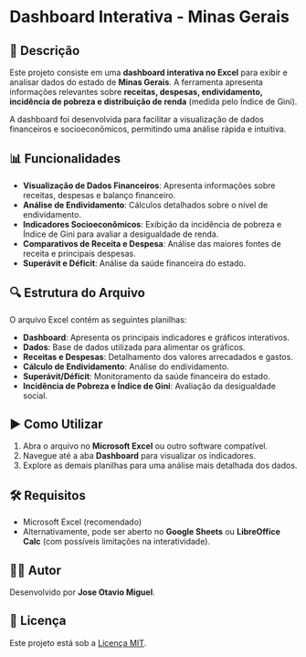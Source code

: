 # Dashboard Interativa - Minas Gerais 

## 📝 Descrição
Este projeto consiste em uma **dashboard interativa no Excel** para exibir e analisar dados do estado de **Minas Gerais**. A ferramenta apresenta informações relevantes sobre **receitas, despesas, endividamento, incidência de pobreza e distribuição de renda** (medida pelo Índice de Gini).

A dashboard foi desenvolvida para facilitar a visualização de dados financeiros e socioeconômicos, permitindo uma análise rápida e intuitiva.

## 📊 Funcionalidades
- **Visualização de Dados Financeiros**: Apresenta informações sobre receitas, despesas e balanço financeiro.
- **Análise de Endividamento**: Cálculos detalhados sobre o nível de endividamento.
- **Indicadores Socioeconômicos**: Exibição da incidência de pobreza e Índice de Gini para avaliar a desigualdade de renda.
- **Comparativos de Receita e Despesa**: Análise das maiores fontes de receita e principais despesas.
- **Superávit e Déficit**: Análise da saúde financeira do estado.

## 🔍 Estrutura do Arquivo
O arquivo Excel contém as seguintes planilhas:
- **Dashboard**: Apresenta os principais indicadores e gráficos interativos.
- **Dados**: Base de dados utilizada para alimentar os gráficos.
- **Receitas e Despesas**: Detalhamento dos valores arrecadados e gastos.
- **Cálculo de Endividamento**: Análise do endividamento.
- **Superávit/Déficit**: Monitoramento da saúde financeira do estado.
- **Incidência de Pobreza e Índice de Gini**: Avaliação da desigualdade social.

## ▶️ Como Utilizar
1. Abra o arquivo no **Microsoft Excel** ou outro software compatível.
2. Navegue até a aba **Dashboard** para visualizar os indicadores.
3. Explore as demais planilhas para uma análise mais detalhada dos dados.

## 🛠️ Requisitos
- Microsoft Excel (recomendado)
- Alternativamente, pode ser aberto no **Google Sheets** ou **LibreOffice Calc** (com possíveis limitações na interatividade).

## 👨‍💻 Autor
Desenvolvido por **Jose Otavio Miguel**.

## 📂 Licença
Este projeto está sob a [Licença MIT](LICENSE).

